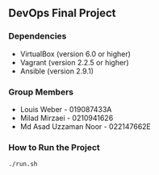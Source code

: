 ## DevOps Final Project

### Dependencies
- VirtualBox (version 6.0 or higher)
- Vagrant (version 2.2.5 or higher)
- Ansible (version 2.9.1)

### Group Members
- Louis Weber - 019087433A
- Milad Mirzaei - 0210941626
- Md Asad Uzzaman Noor - 022147662E

### How to Run the Project
```bash
./run.sh
```
